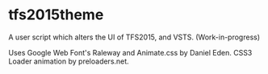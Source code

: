 # tfs2015theme
A user script which alters the UI of TFS2015, and VSTS. (Work-in-progress)

Uses Google Web Font's Raleway and Animate.css by Daniel Eden. CSS3 Loader animation by preloaders.net.
